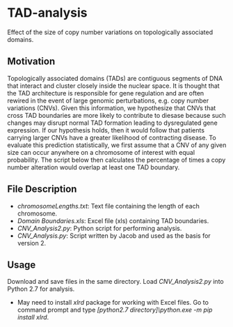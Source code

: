 # TAD-analysis
Effect of the size of copy number variations on topologically associated domains.

## Motivation
Topologically associated domains (TADs) are contiguous segments of DNA that interact and cluster closely inside the nuclear space. It is thought that the TAD architecture is responsible for gene regulation and are often rewired in the event of large genomic perturbations, e.g. copy number variations (CNVs). Given this information, we hypothesize that CNVs that cross TAD boundaries are more likely to contribute to diesase because such changes may disrupt normal TAD formation leading to dysregulated gene expression. If our hypothesis holds, then it would follow that patients carrying larger CNVs have a greater likelihood of contracting disease. To evaluate this prediction statistically, we first assume that a CNV of any given size can occur anywhere on a chromosome of interest with equal probability. The script below then calculates the percentage of times a copy number alteration would overlap at least one TAD boundary.

## File Description
+ *chromosomeLengths.txt*: Text file containing the length of each chromosome.
+ *Domain Boundaries.xls*: Excel file (xls) containing TAD boundaries.
+ *CNV_Analysis2.py*: Python script for performing analysis.
+ *CNV_Analysis.py*: Script written by Jacob and used as the basis for version 2.

## Usage
Download and save files in the same directory. Load *CNV_Analysis2.py* into Python 2.7 for analysis.
+ May need to install *xlrd* package for working with Excel files. Go to command prompt and type *[python2.7 directory]\python.exe -m pip install xlrd*.
